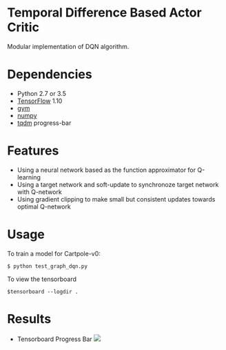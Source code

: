 # Temporal Difference Based Actor Critic
Modular implementation of DQN algorithm.

# Dependencies
* Python 2.7 or 3.5
* [TensorFlow](https://www.tensorflow.org/) 1.10
* [gym](https://pypi.python.org/pypi/gym) 
* [numpy](https://pypi.python.org/pypi/numpy)
* [tqdm](https://pypi.python.org/pypi/tqdm) progress-bar

# Features
- Using a neural network based as the function approximator for Q-learning
- Using a target network and soft-update to synchronoze target network with Q-network
- Using gradient clipping to make small but consistent updates towards optimal Q-network 


# Usage

To train a model for Cartpole-v0:

	$ python test_graph_dqn.py 

To view the tensorboard

	$tensorboard --logdir .

# Results

- Tensorboard Progress Bar
![](https://github.com/abhishm/blog/blob/gh-pages/assets/images/2017-07-17-DQN/performance_cartpole.JPG)


